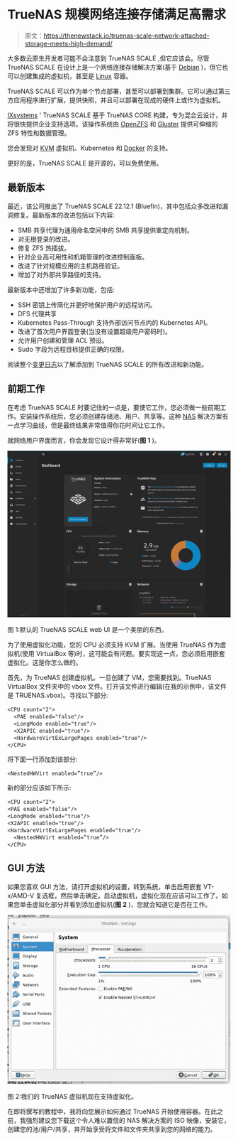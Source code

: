 # TrueNAS 规模网络连接存储满足高需求

> 原文：<https://thenewstack.io/truenas-scale-network-attached-storage-meets-high-demand/>

大多数云原生开发者可能不会注意到 TrueNAS SCALE ,但它应该会。尽管 TrueNAS SCALE 在设计上是一个网络连接存储解决方案(基于 [Debian](https://thenewstack.io/the-year-behind-looking-back-at-2015-with-remembrance-of-debian-creator-ian-murdock/) )，但它也可以创建集成的虚拟机，甚至是 [Linux](https://thenewstack.io/contributes-linux-kernel/) 容器。

TrueNAS SCALE 可以作为单个节点部署，甚至可以部署到集群。它可以通过第三方应用程序进行扩展，提供快照，并且可以部署在现成的硬件上或作为虚拟机。

[IXsystems](https://www.ixsystems.com/) ' TrueNAS SCALE 基于 TrueNAS CORE 构建，专为混合云设计，并将很快提供企业支持选项。该操作系统由 [OpenZFS](https://thenewstack.io/linux-creator-linus-torvalds-disavows-the-zfs-filesystem/) 和 [Gluster](https://github.com/gluster/glusterfs) 提供可伸缩的 ZFS 特性和数据管理。

您会发现对 [KVM](https://thenewstack.io/cloud-mobility-for-geographically-shifting-workloads/) 虚拟机、Kubernetes 和 [Docker](https://thenewstack.io/mirantis-acquires-docker-enterprise/) 的支持。

更好的是，TrueNAS SCALE 是开源的，可以免费使用。

## 最新版本

最近，该公司推出了 TrueNAS SCALE 22.12.1 (Bluefin)，其中包括众多改进和漏洞修复。最新版本的改进包括以下内容:

*   SMB 共享代理为通用命名空间中的 SMB 共享提供重定向机制。
*   对无根登录的改进。
*   修复 ZFS 热插拔。
*   针对企业高可用性和机箱管理的改进控制面板。
*   改进了针对规模应用的主机路径验证。
*   增加了对外部共享路径的支持。

最新版本中还增加了许多新功能，包括:

*   SSH 密钥上传简化并更好地保护用户的远程访问。
*   DFS 代理共享
*   Kubernetes Pass-Through 支持外部访问节点内的 Kubernetes API。
*   改进了首次用户界面登录(当没有设置超级用户密码时)。
*   允许用户创建和管理 ACL 预设。
*   Sudo 字段为远程目标提供正确的权限。

阅读整个[变更日志](https://www.truenas.com/docs/scale/scale22.12/#22121)以了解添加到 TrueNAS SCALE 的所有改进和新功能。

## 前期工作

在考虑 TrueNAS SCALE 时要记住的一点是，要使它工作，您必须做一些前期工作。安装操作系统后，您必须创建存储池、用户、共享等。这种 [NAS](https://thenewstack.io/how-kubernetes-provides-networking-and-storage-to-applications/) 解决方案有一点学习曲线，但是最终结果非常值得你花时间让它工作。

就网络用户界面而言，你会发现它设计得非常好(**图 1** )。

![](img/30c39aed0cd6262972b7bf0868ba0957.png)

图 1:默认的 TrueNAS SCALE web UI 是一个美丽的东西。

为了使用虚拟化功能，您的 CPU 必须支持 KVM 扩展。当使用 TrueNAS 作为虚拟机(使用 VirtualBox 等)时，这可能会有问题。要实现这一点，您必须启用嵌套虚拟化。这是你怎么做的。

首先，为 TrueNAS 创建虚拟机。一旦创建了 VM，您需要找到。TrueNAS VirtualBox 文件夹中的 vbox 文件。打开该文件进行编辑(在我的示例中，该文件是 TRUENAS.vbox)。寻找以下部分:

```
<CPU count="2">
  <PAE enabled="false"/>
  <LongMode enabled="true"/>
  <X2APIC enabled="true"/>
  <HardwareVirtExLargePages enabled="true"/>
</CPU>

```

将下面一行添加到该部分:

```
<NestedHWVirt enabled=”true”/>

```

新的部分应该如下所示:

```
<CPU count="2">
<PAE enabled="false"/>
<LongMode enabled="true"/>
<X2APIC enabled="true"/>
<HardwareVirtExLargePages enabled="true"/>
  <NestedHWVirt enabled=”true”/>
</CPU>

```

## GUI 方法

如果您喜欢 GUI 方法，请打开虚拟机的设置，转到系统，单击启用嵌套 VT-x/AMD-V 复选框，然后单击确定。启动虚拟机，虚拟化现在应该可以工作了。如果您单击虚拟化部分并看到添加虚拟机(**图 2** )，您就会知道它是否在工作。

![](img/63adf352aa09f6e281ff00877da8c17e.png)

图 2:我们的 TrueNAS 虚拟机现在支持虚拟化。

在即将撰写的教程中，我将向您展示如何通过 TrueNAS 开始使用容器。在此之前，我强烈建议您下载这个令人难以置信的 NAS 解决方案的 ISO 映像，安装它，创建您的池/用户/共享，并开始享受将文件和文件夹共享到您的网络的能力。

<svg xmlns:xlink="http://www.w3.org/1999/xlink" viewBox="0 0 68 31" version="1.1"><title>Group</title> <desc>Created with Sketch.</desc></svg>